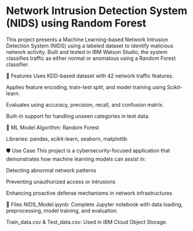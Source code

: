 # Network Intrusion Detection System (NIDS) using Random Forest
This project presents a Machine Learning-based Network Intrusion Detection System (NIDS) using a labeled dataset to identify malicious network activity. Built and tested in IBM Watson Studio, the system classifies traffic as either normal or anomalous using a Random Forest classifier.

📌 Features
Uses KDD-based dataset with 42 network traffic features.

Applies feature encoding, train-test split, and model training using Scikit-learn.

Evaluates using accuracy, precision, recall, and confusion matrix.

Built-in support for handling unseen categories in test data.

🧠 ML Model
Algorithm: Random Forest

Libraries: pandas, scikit-learn, seaborn, matplotlib

🛡️ Use Case
This project is a cybersecurity-focused application that demonstrates how machine learning models can assist in:

Detecting abnormal network patterns

Preventing unauthorized access or intrusions

Enhancing proactive defense mechanisms in network infrastructures

📁 Files
NIDS_Model.ipynb: Complete Jupyter notebook with data loading, preprocessing, model training, and evaluation.

Train_data.csv & Test_data.csv: Used in IBM Cloud Object Storage.
